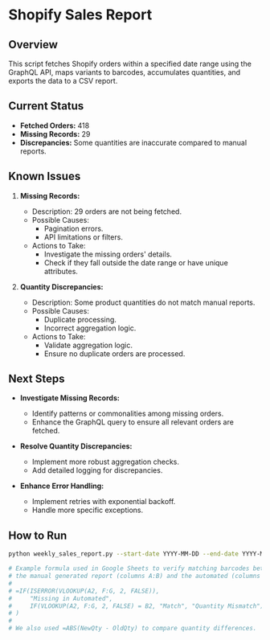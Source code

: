 # Shopify Sales Report

## Overview
This script fetches Shopify orders within a specified date range using the GraphQL API, maps variants to barcodes, accumulates quantities, and exports the data to a CSV report.

## Current Status
- **Fetched Orders:** 418
- **Missing Records:** 29
- **Discrepancies:** Some quantities are inaccurate compared to manual reports.

## Known Issues
1. **Missing Records:**
   - Description: 29 orders are not being fetched.
   - Possible Causes:
     - Pagination errors.
     - API limitations or filters.
   - Actions to Take:
     - Investigate the missing orders' details.
     - Check if they fall outside the date range or have unique attributes.

2. **Quantity Discrepancies:**
   - Description: Some product quantities do not match manual reports.
   - Possible Causes:
     - Duplicate processing.
     - Incorrect aggregation logic.
   - Actions to Take:
     - Validate aggregation logic.
     - Ensure no duplicate orders are processed.

## Next Steps
- **Investigate Missing Records:**
  - Identify patterns or commonalities among missing orders.
  - Enhance the GraphQL query to ensure all relevant orders are fetched.

- **Resolve Quantity Discrepancies:**
  - Implement more robust aggregation checks.
  - Add detailed logging for discrepancies.

- **Enhance Error Handling:**
  - Implement retries with exponential backoff.
  - Handle more specific exceptions.

## How to Run
```bash
python weekly_sales_report.py --start-date YYYY-MM-DD --end-date YYYY-MM-DD

# Example formula used in Google Sheets to verify matching barcodes between
# the manual generated report (columns A:B) and the automated (columns F:G):
#
# =IF(ISERROR(VLOOKUP(A2, F:G, 2, FALSE)), 
#     "Missing in Automated", 
#     IF(VLOOKUP(A2, F:G, 2, FALSE) = B2, "Match", "Quantity Mismatch")
# )
#
# We also used =ABS(NewQty - OldQty) to compare quantity differences.